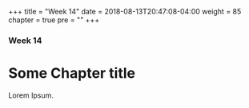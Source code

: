 +++
title = "Week 14"
date = 2018-08-13T20:47:08-04:00
weight = 85
chapter = true
pre = "<b></b>"
+++

### Week 14

# Some Chapter title

Lorem Ipsum.